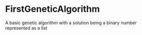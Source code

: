 # FirstGeneticAlgorithm
A basic genetic algorithm with a solution being a binary number represented as a list
